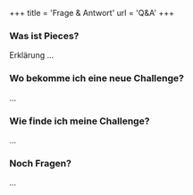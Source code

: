 +++
title = 'Frage & Antwort'
url = 'Q&A'
+++

### Was ist Pieces?
Erklärung ...

### Wo bekomme ich eine neue Challenge?
...

### Wie finde ich meine Challenge?
...

### Noch Fragen?
...




    